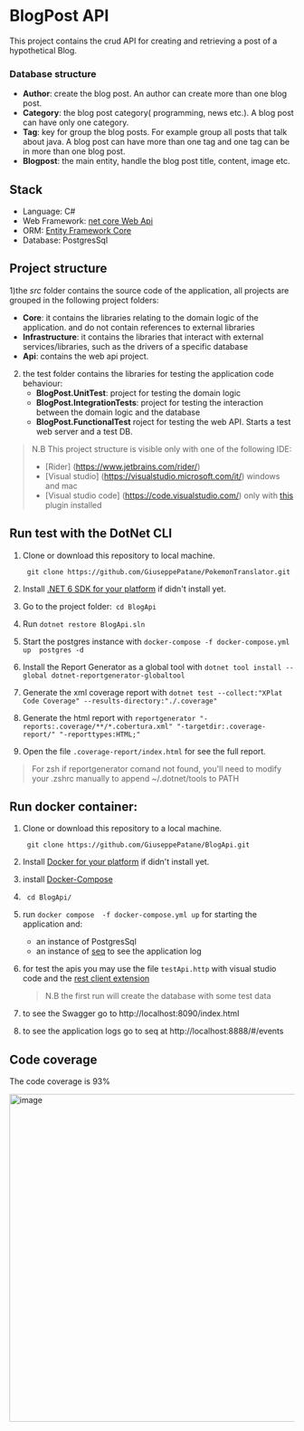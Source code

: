 # BlogPost API

This project contains the crud API for creating and retrieving a post of a hypothetical Blog.

### Database structure
+ **Author**: create the blog post. An author can create more than one blog post.
+ **Category**: the blog post category( programming, news etc.). A blog post can have only one category.
+ **Tag**:  key for group the blog posts. For example group all posts that talk about java. A blog post can have more than one tag and one tag can be in more than one blog post.
+ **Blogpost**: the main entity, handle the blog post title, content, image etc.

## Stack
+ Language: C#
+ Web Framework: [net core Web Api](https://docs.microsoft.com/en-us/aspnet/core/introduction-to-aspnet-core?view=aspnetcore-6.0)
+ ORM: [Entity Framework Core](https://docs.microsoft.com/en-us/ef/core/)
+ Database: PostgresSql


## Project structure


1)the *src* folder contains the source code of the application, all projects are grouped in the following project folders:
+ **Core**: it contains the libraries relating to the domain logic of the application. and do not contain references to external libraries
+ **Infrastructure**: it contains the libraries that interact with external services/libraries, such as the drivers of a specific database
+ **Api**: contains the web api project.


2) the test folder contains the libraries for testing the application code behaviour:
    + **BlogPost.UnitTest**:  project for testing the domain logic
    + **BlogPost.IntegrationTests**: project for testing the interaction between the domain logic and the database
    + **BlogPost.FunctionalTest** roject for testing the web API.  Starts a test web server and a test DB.


> N.B This project structure is visible only with one of the following IDE:
> * [Rider] (https://www.jetbrains.com/rider/)
> * [Visual studio] (https://visualstudio.microsoft.com/it/) windows and mac
> * [Visual studio code] (https://code.visualstudio.com/)  only with [this](https://marketplace.visualstudio.com/items?itemName=fernandoescolar.vscode-solution-explorer) plugin installed

## Run test with the DotNet CLI

1. Clone or download this repository to local machine.

   ` git clone https://github.com/GiuseppePatane/PokemonTranslator.git`

2. Install [.NET 6 SDK for your platform](https://www.microsoft.com/net/core#windowscmd) if didn't install yet.
3. Go to the project folder:` cd BlogApi`
4. Run `dotnet restore BlogApi.sln`
5. Start the postgres instance with `docker-compose -f docker-compose.yml up  postgres -d` 
6. Install the Report Generator as a global tool with `dotnet tool install --global dotnet-reportgenerator-globaltool`
7. Generate the xml coverage report with `dotnet test --collect:"XPlat Code Coverage" --results-directory:"./.coverage"`
8. Generate the html report  with `reportgenerator "-reports:.coverage/**/*.cobertura.xml" "-targetdir:.coverage-report/" "-reporttypes:HTML;"`
9. Open the file `.coverage-report/index.html` for see the full report.

> For zsh if reportgenerator comand not found, you'll need to modify your .zshrc manually to append ~/.dotnet/tools to PATH

## Run  docker container:

1. Clone or download this repository to a local machine.

   ` git clone https://github.com/GiuseppePatane/BlogApi.git`

2. Install [Docker for your platform](https://www.docker.com/get-started) if didn't install yet.

3. install [Docker-Compose](https://docs.docker.com/compose/install/)

4. ` cd BlogApi/`

5. run  `docker compose  -f docker-compose.yml up` for starting the application and:
    + an instance of PostgresSql
    + an instance of [seq](https://datalust.co/seq) to see the application log

6. for test the apis you may use  the file `testApi.http` with visual studio code  and the  [rest client extension](https://marketplace.visualstudio.com/items?itemName=humao.rest-client)
   > N.B the first run will create the database with some test data

7. to see the Swagger go to http://localhost:8090/index.html
8. to see the application logs go to seq at http://localhost:8888/#/events

## Code coverage
The code coverage is  93%

<img width="579" alt="image" src="https://user-images.githubusercontent.com/13527363/153725081-a826c7c7-b9ac-4726-aeed-c07535eb7dc0.png">
